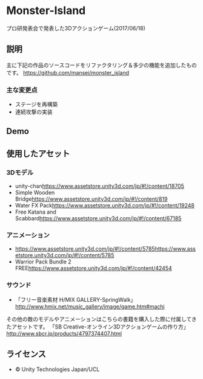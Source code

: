 # Monster-Island

プロ研発表会で発表した3Dアクションゲーム(2017/06/18)<br>

## 説明
主に下記の作品のソースコードをリファクタリング＆多少の機能を追加したものです。
https://github.com/mansei/monster_island<br>

### 主な変更点
- ステージを再構築
- 連続攻撃の実装


## Demo

## 使用したアセット
### 3Dモデル
- unity-chan<https://www.assetstore.unity3d.com/jp/#!/content/18705>
- Simple Wooden Bridge<https://www.assetstore.unity3d.com/jp/#!/content/819>
- Water FX Pack<https://www.assetstore.unity3d.com/jp/#!/content/19248>
- Free Katana and Scabbard<https://www.assetstore.unity3d.com/jp/#!/content/67185>

### アニメーション
- https://www.assetstore.unity3d.com/jp/#!/content/5785<https://www.assetstore.unity3d.com/jp/#!/content/5785>
- Warrior Pack Bundle 2 FREE<https://www.assetstore.unity3d.com/jp/#!/content/42454>

### サウンド 
- 「フリー音楽素材 H/MIX GALLERY-SpringWalk」<http://www.hmix.net/music_gallery/image/game.htm#machi>

その他の敵のモデルやアニメーションはこちらの書籍を購入した際に付属してきたアセットです。
「SB Creative-オンライン3Dアクションゲームの作り方」<http://www.sbcr.jp/products/4797374407.html>

## ライセンス
- © Unity Technologies Japan/UCL
